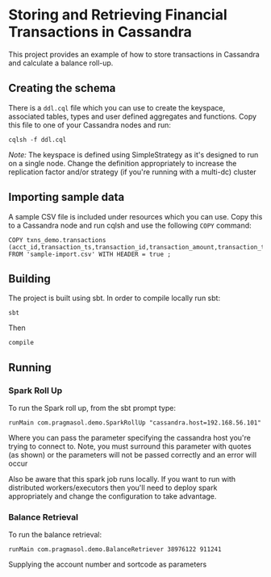 # Storing and Retrieving Financial Transactions in Cassandra

This project provides an example of how to store transactions in Cassandra
and calculate a balance roll-up.

## Creating the schema
There is a `ddl.cql` file which you can use to create the keyspace, associated tables, types and user defined aggregates 
and functions. Copy this file to one of your Cassandra nodes and run:

    cqlsh -f ddl.cql
    
*Note:* The keyspace is defined using SimpleStrategy as it's designed to run on a single node. 
Change the definition appropriately to increase the replication factor and/or strategy (if you're running with a multi-dc)
cluster

## Importing sample data

A sample CSV file is included under resources which you can use. Copy this to a Cassandra node and run cqlsh and use the following `COPY` command:

    COPY txns_demo.transactions (acct_id,transaction_ts,transaction_id,transaction_amount,transaction_type,description,ttl_date) FROM 'sample-import.csv' WITH HEADER = true ;

## Building
The project is built using sbt. In order to compile locally run sbt:

    sbt
    
Then

    compile
    
## Running

### Spark Roll Up
To run the Spark roll up, from the sbt prompt type:

    runMain com.pragmasol.demo.SparkRollUp "cassandra.host=192.168.56.101"
    
Where you can pass the parameter specifying the cassandra host you're trying to connect to.
Note, you must surround this parameter with quotes (as shown) or the parameters will not be passed correctly and an error will occur

Also be aware that this spark job runs locally. If you want to run with distributed workers/executors then you'll
need to deploy spark appropriately and change the configuration to take advantage.


### Balance Retrieval
To run the balance retrieval:

    runMain com.pragmasol.demo.BalanceRetriever 38976122 911241
    
Supplying the account number and sortcode as parameters

